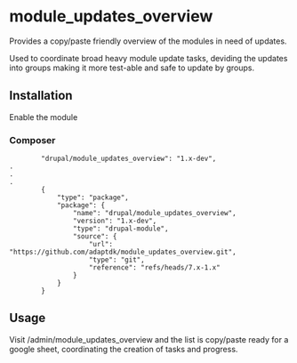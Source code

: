 # module_updates_overview

Provides a copy/paste friendly overview of the modules in need of updates.

Used to coordinate broad heavy module update tasks, deviding the updates into
groups making it more test-able and safe to update by groups.

## Installation

Enable the module

### Composer
```
        "drupal/module_updates_overview": "1.x-dev",
.
.
.
        {
            "type": "package",
            "package": {
                "name": "drupal/module_updates_overview",
                "version": "1.x-dev",
                "type": "drupal-module",
                "source": {
                    "url": "https://github.com/adaptdk/module_updates_overview.git",
                    "type": "git",
                    "reference": "refs/heads/7.x-1.x"
                }
            }
        }
```

## Usage

Visit /admin/module_updates_overview and the list is copy/paste ready for a
google sheet, coordinating the creation of tasks and progress.
